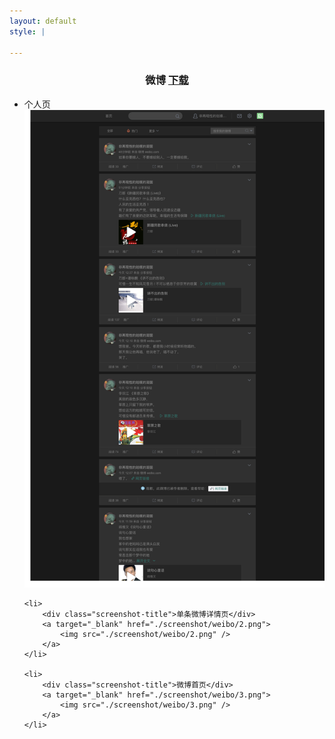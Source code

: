 ```yaml
---
layout: default
style: |

---
```


<!-- fuck jekll page title -->
<!-- # Bedarkmode -->



<h3 style="text-align: center;">
    <span>微博</span>
    <a class="fuck-btn" target="_blank" href="./download/weibo-dark-mode.user.js">下载</a>
</h3>

<ul class="screenshot-list">
    <li>
        <div class="screenshot-title">个人页</div>
        <a target="_blank" href="./screenshot/weibo/1.png">
            <img src="./screenshot/weibo/1.png" />
        </a>
    </li>

    <li>
        <div class="screenshot-title">单条微博详情页</div>
        <a target="_blank" href="./screenshot/weibo/2.png">
            <img src="./screenshot/weibo/2.png" />
        </a>
    </li>

    <li>
        <div class="screenshot-title">微博首页</div>
        <a target="_blank" href="./screenshot/weibo/3.png">
            <img src="./screenshot/weibo/3.png" />
        </a>
    </li>
</ul>

